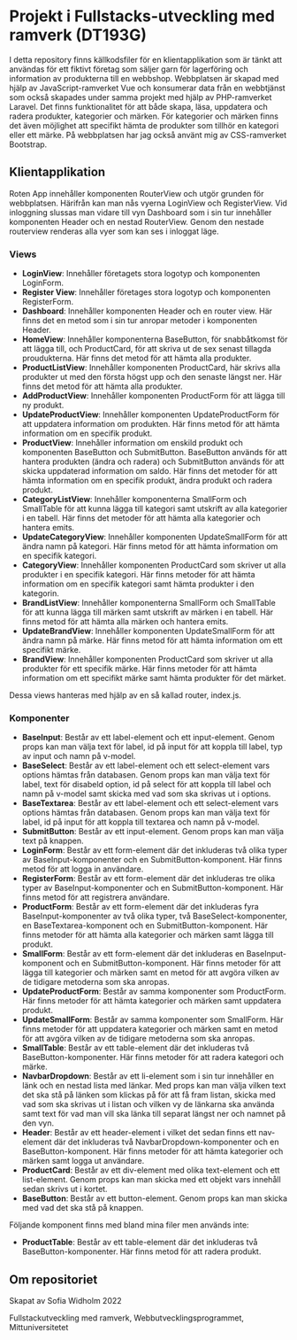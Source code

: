 # Projekt i Fullstacks-utveckling med ramverk (DT193G)
I detta repository finns källkodsfiler för en klientapplikation som är tänkt att användas för ett fiktivt företag som säljer garn för lagerföring och information av produkterna till en webbshop. Webbplatsen är skapad med hjälp av JavaScript-ramverket Vue och konsumerar data från en webbtjänst som också skapades under samma projekt med hjälp av PHP-ramverket Laravel. Det finns funktionalitet för att både skapa, läsa, uppdatera och radera produkter, kategorier och märken. För kategorier och märken finns det även möjlighet att specifikt hämta de produkter som tillhör en kategori eller ett märke. På webbplatsen har jag också använt mig av CSS-ramverket Bootstrap.

## Klientapplikation
Roten App innehåller komponenten RouterView och utgör grunden för webbplatsen. Härifrån kan man nås vyerna LoginView och RegisterView. Vid inloggning slussas man vidare till vyn Dashboard som i sin tur innehåller komponenten Header och en nestad RouterView. Genom den nestade routerview renderas alla vyer som kan ses i inloggat läge.

### Views
- **LoginView**: Innehåller företagets stora logotyp och komponenten LoginForm.
- **Register View**: Innehåller företages stora logotyp och komponenten RegisterForm.
- **Dashboard**: Innehåller komponenten Header och en router view. Här finns det en metod som i sin tur anropar metoder i komponenten Header.
- **HomeView**: Innehåller komponenterna BaseButton, för snabbåtkomst för att lägga till, och ProductCard, för att skriva ut de sex senast tillagda proudukterna. Här finns det metod för att hämta alla produkter.
- **ProductListView**: Innehåller komponenten ProductCard, här skrivs alla produkter ut med den första högst upp och den senaste längst ner. Här finns det metod för att hämta alla produkter.
- **AddProductView**: Innehåller komponenten ProductForm för att lägga till ny produkt.
- **UpdateProductView**: Innehåller komponenten UpdateProductForm för att uppdatera information om produkten. Här finns metod för att hämta information om en specifik produkt.
- **ProductView**: Innehåller information om enskild produkt och komponenten BaseButton och SubmitButton. BaseButton används för att hantera produkten (ändra och radera) och SubmitButton används för att skicka uppdaterad information om saldo. Här finns det metoder för att hämta information om en specifik produkt, ändra produkt och radera produkt.
- **CategoryListView**: Innehåller komponenterna SmallForm och SmallTable för att kunna lägga till kategori samt utskrift av alla kategorier i en tabell. Här finns det metoder för att hämta alla kategorier och hantera emits.
- **UpdateCategoryView**: Innehåller komponenten UpdateSmallForm för att ändra namn på kategori. Här finns metod för att hämta information om en specifik kategori.
- **CategoryView**: Innehåller komponenten ProductCard som skriver ut alla produkter i en specifik kategori. Här finns metoder för att hämta information om en specifik kategori samt hämta produkter i den kategorin.
- **BrandListView**: Innehåller komponenterna SmallForm och SmallTable för att kunna lägga till märken samt utskrift av märken i en tabell. Här finns metod för att hämta alla märken och hantera emits.
- **UpdateBrandView**: Innehåller komponenten UpdateSmallForm för att ändra namn på märke. Här finns metod för att hämta information om ett specifikt märke.
- **BrandView**: Innehåller komponenten ProductCard som skriver ut alla produkter för ett specifik märke. Här finns metoder för att hämta information om ett specifikt märke samt hämta produkter för det märket.

Dessa views hanteras med hjälp av en så kallad router, index.js.

### Komponenter
- **BaseInput**: Består av ett label-element och ett input-element. Genom props kan man välja text för label, id på input för att koppla till label, typ av input och namn på v-model.
- **BaseSelect**: Består av ett label-element och ett select-element vars options hämtas från databasen. Genom props kan man välja text för label, text för disabeld option, id på select för att koppla till label och namn på v-model samt skicka med vad som ska skrivas ut i options.
- **BaseTextarea**: Består av ett label-element och ett select-element vars options hämtas från databasen. Genom props kan man välja text för label, id på input för att koppla till textarea och namn på v-model.
- **SubmitButton**: Består av ett input-element. Genom props kan man välja text på knappen.
- **LoginForm**: Består av ett form-element där det inkluderas två olika typer av BaseInput-komponenter och en SubmitButton-komponent. Här finns metod för att logga in användare.
- **RegisterForm**: Består av ett form-element där det inkluderas tre olika typer av BaseInput-komponenter och en SubmitButton-komponent. Här finns metod för att registrera användare.
- **ProductForm**: Består av ett form-element där det inkluderas fyra BaseInput-komponenter av två olika typer, två BaseSelect-komponenter, en BaseTextarea-komponent och en SubmitButton-komponent. Här finns metoder för att hämta alla kategorier och märken samt lägga till produkt.  
- **SmallForm**: Består av ett form-element där det inkluderas en BaseInput-komponent och en SubmitButton-komponent. Här finns metoder för att lägga till kategorier och märken samt en metod för att avgöra vilken av de tidigare metoderna som ska anropas.
- **UpdateProductForm**: Består av samma komponenter som ProductForm. Här finns metoder för att hämta kategorier och märken samt uppdatera produkt.
- **UpdateSmallForm**: Består av samma komponenter som SmallForm. Här finns metoder för att uppdatera kategorier och märken samt en metod för att avgöra vilken av de tidigare metoderna som ska anropas.
- **SmallTable**: Består av ett table-element där det inkluderas två BaseButton-komponenter. Här finns metoder för att radera kategori och märke.
- **NavbarDropdown**: Består av ett li-element som i sin tur innehåller en länk och en nestad lista med länkar. Med props kan man välja vilken text det ska stå på länken som klickas på för att få fram listan, skicka med vad som ska skrivas ut i listan och vilken vy de länkarna ska använda samt text för vad man vill ska länka till separat längst ner och namnet på den vyn.
- **Header**: Består av ett header-element i vilket det sedan finns ett nav-element där det inkluderas två NavbarDropdown-komponenter och en BaseButton-komponent. Här finns metoder för att hämta kategorier och märken samt logga ut användare.
- **ProductCard**: Består av ett div-element med olika text-element och ett list-element. Genom props kan man skicka med ett objekt vars innehåll sedan skrivs ut i kortet.
- **BaseButton**: Består av ett button-element. Genom props kan man skicka med vad det ska stå på knappen.

Följande komponent finns med bland mina filer men används inte:
- **ProductTable**: Består av ett table-element där det inkluderas två BaseButton-komponenter. Här finns metod för att radera produkt.

## Om repositoriet
Skapat av Sofia Widholm 2022

Fullstackutveckling med ramverk, Webbutvecklingsprogrammet, Mittuniversitetet
